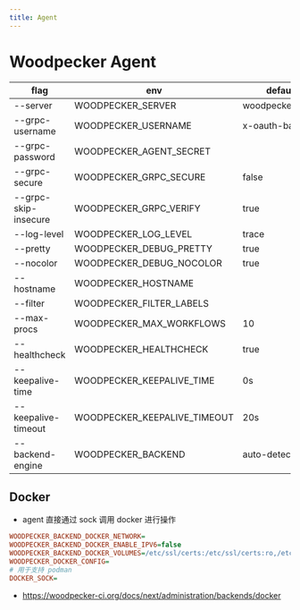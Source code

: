 ```yaml
---
title: Agent
---
```


# Woodpecker Agent

| flag                 | env                          | default         |
| -------------------- | ---------------------------- | --------------- |
| --server             | WOODPECKER_SERVER            | woodpecker:9000 |
| --grpc-username      | WOODPECKER_USERNAME          | x-oauth-basic   |
| --grpc-password      | WOODPECKER_AGENT_SECRET      |
| --grpc-secure        | WOODPECKER_GRPC_SECURE       | false           |
| --grpc-skip-insecure | WOODPECKER_GRPC_VERIFY       | true            |
| --log-level          | WOODPECKER_LOG_LEVEL         | trace           |
| --pretty             | WOODPECKER_DEBUG_PRETTY      | true            |
| --nocolor            | WOODPECKER_DEBUG_NOCOLOR     | true            |
| --hostname           | WOODPECKER_HOSTNAME          |
| --filter             | WOODPECKER_FILTER_LABELS     |
| --max-procs          | WOODPECKER_MAX_WORKFLOWS     | 10              |
| --healthcheck        | WOODPECKER_HEALTHCHECK       | true            |
| --keepalive-time     | WOODPECKER_KEEPALIVE_TIME    | 0s              |
| --keepalive-timeout  | WOODPECKER_KEEPALIVE_TIMEOUT | 20s             |
| --backend-engine     | WOODPECKER_BACKEND           | auto-detect     |

## Docker

- agent 直接通过 sock 调用 docker 进行操作

```ini
WOODPECKER_BACKEND_DOCKER_NETWORK=
WOODPECKER_BACKEND_DOCKER_ENABLE_IPV6=false
WOODPECKER_BACKEND_DOCKER_VOLUMES=/etc/ssl/certs:/etc/ssl/certs:ro,/etc/timezone:/etc/timezone
WOODPECKER_DOCKER_CONFIG=
# 用于支持 podman
DOCKER_SOCK=
```

- https://woodpecker-ci.org/docs/next/administration/backends/docker
